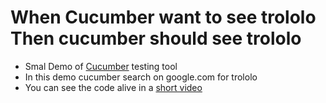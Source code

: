 # When Cucumber want to see trololo Then cucumber should see trololo

- Smal Demo of [Cucumber](http://cukes.info/) testing tool
- In this demo cucumber search on google.com for trololo
- You can see the code alive in a [short video](http://www.youtube.com/watch?v=15J-vGezgKY)